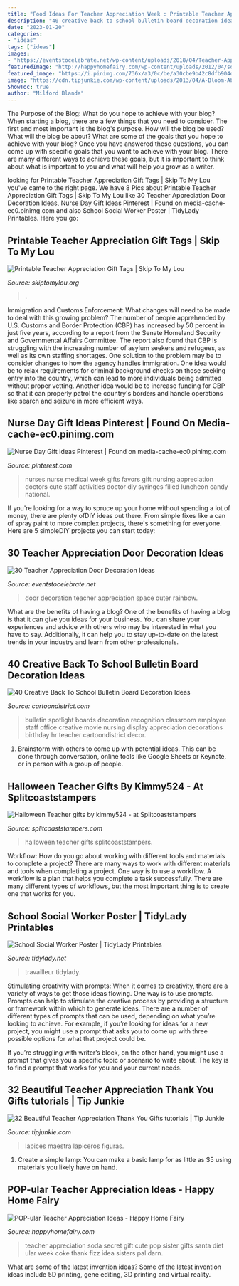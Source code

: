 ```yaml
---
title: "Food Ideas For Teacher Appreciation Week : Printable Teacher Appreciation Gift Tags"
description: "40 creative back to school bulletin board decoration ideas"
date: "2023-01-20"
categories:
- "ideas"
tags: ["ideas"]
images:
- "https://eventstocelebrate.net/wp-content/uploads/2018/04/Teacher-Appreciation-Door-Decoration-Ideas-3.jpg"
featuredImage: "http://happyhomefairy.com/wp-content/uploads/2012/04/soda-21.jpg"
featured_image: "https://i.pinimg.com/736x/a3/0c/be/a30cbe9b42c8dfb904d8403ea7b7462a--nurse-gifts-nursing-day-gifts.jpg"
image: "https://cdn.tipjunkie.com/wp-content/uploads/2013/04/A-Bloom-Above-the-Rest-1024x864.jpg"
ShowToc: true
author: "Milford Blanda"
---
```



The Purpose of the Blog: What do you hope to achieve with your blog?
When starting a blog, there are a few things that you need to consider. The first and most important is the blog's purpose. How will the blog be used? What will the blog be about? What are some of the goals that you hope to achieve with your blog? Once you have answered these questions, you can come up with specific goals that you want to achieve with your blog. There are many different ways to achieve these goals, but it is important to think about what is important to you and what will help you grow as a writer.

	

		
looking for Printable Teacher Appreciation Gift Tags | Skip To My Lou you've came to the right page. We have 8 Pics about Printable Teacher Appreciation Gift Tags | Skip To My Lou like 30 Teacher Appreciation Door Decoration Ideas, Nurse Day Gift Ideas Pinterest | Found on media-cache-ec0.pinimg.com and also School Social Worker Poster | TidyLady Printables. Here you go:
		
    
## Printable Teacher Appreciation Gift Tags | Skip To My Lou

<img loading=lazy src="https://www.skiptomylou.org/wp-content/uploads/2015/04/you-are-scentsational-printable-tag.jpg" onerror="this.onerror=null;this.src='https://tse1.mm.bing.net/th?id=OIP.18bRWws-dZdKAEoMr9MRCQHaKS&amp;pid=15.1';" alt="Printable Teacher Appreciation Gift Tags | Skip To My Lou">

_Source: skiptomylou.org_

>. 

	

Immigration and Customs Enforcement: What changes will need to be made to deal with this growing problem?
The number of people apprehended by U.S. Customs and Border Protection (CBP) has increased by 50 percent in just five years, according to a report from the Senate Homeland Security and Governmental Affairs Committee. The report also found that CBP is struggling with the increasing number of asylum seekers and refugees, as well as its own staffing shortages.
One solution to the problem may be to consider changes to how the agency handles immigration. One idea would be to relax requirements for criminal background checks on those seeking entry into the country, which can lead to more individuals being admitted without proper vetting. Another idea would be to increase funding for CBP so that it can properly patrol the country's borders and handle operations like search and seizure in more efficient ways.

    
## Nurse Day Gift Ideas Pinterest | Found On Media-cache-ec0.pinimg.com

<img loading=lazy src="https://i.pinimg.com/736x/a3/0c/be/a30cbe9b42c8dfb904d8403ea7b7462a--nurse-gifts-nursing-day-gifts.jpg" onerror="this.onerror=null;this.src='https://tse3.mm.bing.net/th?id=OIP.0qiEZF2ig7tZeaesoLI8sgHaJ3&amp;pid=15.1';" alt="Nurse Day Gift Ideas Pinterest | Found on media-cache-ec0.pinimg.com">

_Source: pinterest.com_

>nurses nurse medical week gifts favors gift nursing appreciation doctors cute staff activities doctor diy syringes filled luncheon candy national. 

	

If you're looking for a way to spruce up your home without spending a lot of money, there are plenty ofDIY ideas out there. From simple fixes like a can of spray paint to more complex projects, there's something for everyone. Here are 5 simpleDIY projects you can start today:

    
## 30 Teacher Appreciation Door Decoration Ideas

<img loading=lazy src="https://eventstocelebrate.net/wp-content/uploads/2018/04/Teacher-Appreciation-Door-Decoration-Ideas-3.jpg" onerror="this.onerror=null;this.src='https://tse2.mm.bing.net/th?id=OIP.wtTXS3Vy1rws5jV4AJccdAHaPj&amp;pid=15.1';" alt="30 Teacher Appreciation Door Decoration Ideas">

_Source: eventstocelebrate.net_

>door decoration teacher appreciation space outer rainbow. 

	

What are the benefits of having a blog?
One of the benefits of having a blog is that it can give you ideas for your business. You can share your experiences and advice with others who may be interested in what you have to say. Additionally, it can help you to stay up-to-date on the latest trends in your industry and learn from other professionals.

    
## 40 Creative Back To School Bulletin Board Decoration Ideas

<img loading=lazy src="http://www.cartoondistrict.com/wp-content/uploads/2018/09/Back-To-School-Bulletin-Board-Decoration-Ideas3.jpg" onerror="this.onerror=null;this.src='https://tse2.mm.bing.net/th?id=OIP.rotLiMiXf5gVE69Tksi-OwHaJ4&amp;pid=15.1';" alt="40 Creative Back To School Bulletin Board Decoration Ideas">

_Source: cartoondistrict.com_

>bulletin spotlight boards decoration recognition classroom employee staff office creative movie nursing display appreciation decorations birthday hr teacher cartoondistrict decor. 

	

1. Brainstorm with others to come up with potential ideas. This can be done through conversation, online tools like Google Sheets or Keynote, or in person with a group of people.

    
## Halloween Teacher Gifts By Kimmy524 - At Splitcoaststampers

<img loading=lazy src="http://images.splitcoaststampers.com/data/gallery/5652/2007/10/29/IMG_3655_by_kimmy524.JPG" onerror="this.onerror=null;this.src='https://tse2.mm.bing.net/th?id=OIP.bp1ZJrGk240YPVCuLLFm2QHaFj&amp;pid=15.1';" alt="Halloween Teacher gifts by kimmy524 - at Splitcoaststampers">

_Source: splitcoaststampers.com_

>halloween teacher gifts splitcoaststampers. 

	

Workflow: How do you go about working with different tools and materials to complete a project?
There are many ways to work with different materials and tools when completing a project. One way is to use a workflow. A workflow is a plan that helps you complete a task successfully. There are many different types of workflows, but the most important thing is to create one that works for you.

    
## School Social Worker Poster | TidyLady Printables

<img loading=lazy src="https://cdn.shopify.com/s/files/1/0010/9599/1332/products/il_fullxfull.1880482743_cqap_1200x1200.jpg?v=1580448997" onerror="this.onerror=null;this.src='https://tse1.mm.bing.net/th?id=OIP.aWLkjvlPUxifD-jX73f99AHaHa&amp;pid=15.1';" alt="School Social Worker Poster | TidyLady Printables">

_Source: tidylady.net_

>travailleur tidylady. 

	

Stimulating creativity with prompts:
When it comes to creativity, there are a variety of ways to get those ideas flowing. One way is to use prompts. Prompts can help to stimulate the creative process by providing a structure or framework within which to generate ideas.
There are a number of different types of prompts that can be used, depending on what you’re looking to achieve. For example, if you’re looking for ideas for a new project, you might use a prompt that asks you to come up with three possible options for what that project could be.

If you’re struggling with writer’s block, on the other hand, you might use a prompt that gives you a specific topic or scenario to write about. The key is to find a prompt that works for you and your current needs.

    
## 32 Beautiful Teacher Appreciation Thank You Gifts tutorials | Tip Junkie

<img loading=lazy src="https://cdn.tipjunkie.com/wp-content/uploads/2013/04/A-Bloom-Above-the-Rest-1024x864.jpg" onerror="this.onerror=null;this.src='https://tse1.mm.bing.net/th?id=OIP.VtwqIeawIq3jEqHI7n6ynQHaGP&amp;pid=15.1';" alt="32 Beautiful Teacher Appreciation Thank You Gifts tutorials | Tip Junkie">

_Source: tipjunkie.com_

>lapices maestra lapiceros figuras. 

	

1. Create a simple lamp: You can make a basic lamp for as little as $5 using materials you likely have on hand.

    
## POP-ular Teacher Appreciation Ideas - Happy Home Fairy

<img loading=lazy src="http://happyhomefairy.com/wp-content/uploads/2012/04/soda-21.jpg" onerror="this.onerror=null;this.src='https://tse2.mm.bing.net/th?id=OIP.a-67Fh-XTKU96Jm3LFIFzQHaJ4&amp;pid=15.1';" alt="POP-ular Teacher Appreciation Ideas - Happy Home Fairy">

_Source: happyhomefairy.com_

>teacher appreciation soda secret gift cute pop sister gifts santa diet ular week coke thank fizz idea sisters pal darn. 

	

What are some of the latest invention ideas?
Some of the latest invention ideas include 5D printing, gene editing, 3D printing and virtual reality.

